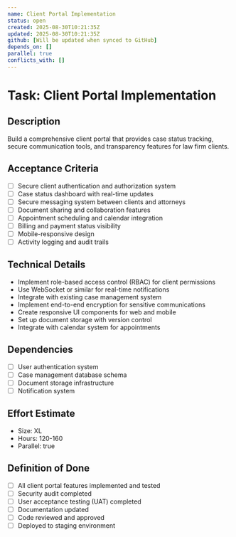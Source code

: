 ```yaml
---
name: Client Portal Implementation
status: open
created: 2025-08-30T10:21:35Z
updated: 2025-08-30T10:21:35Z
github: [Will be updated when synced to GitHub]
depends_on: []
parallel: true
conflicts_with: []
---
```


# Task: Client Portal Implementation

## Description
Build a comprehensive client portal that provides case status tracking, secure communication tools, and transparency features for law firm clients.

## Acceptance Criteria
- [ ] Secure client authentication and authorization system
- [ ] Case status dashboard with real-time updates
- [ ] Secure messaging system between clients and attorneys
- [ ] Document sharing and collaboration features
- [ ] Appointment scheduling and calendar integration
- [ ] Billing and payment status visibility
- [ ] Mobile-responsive design
- [ ] Activity logging and audit trails

## Technical Details
- Implement role-based access control (RBAC) for client permissions
- Use WebSocket or similar for real-time notifications
- Integrate with existing case management system
- Implement end-to-end encryption for sensitive communications
- Create responsive UI components for web and mobile
- Set up document storage with version control
- Integrate with calendar system for appointments

## Dependencies
- [ ] User authentication system
- [ ] Case management database schema
- [ ] Document storage infrastructure
- [ ] Notification system

## Effort Estimate
- Size: XL
- Hours: 120-160
- Parallel: true

## Definition of Done
- [ ] All client portal features implemented and tested
- [ ] Security audit completed
- [ ] User acceptance testing (UAT) completed
- [ ] Documentation updated
- [ ] Code reviewed and approved
- [ ] Deployed to staging environment